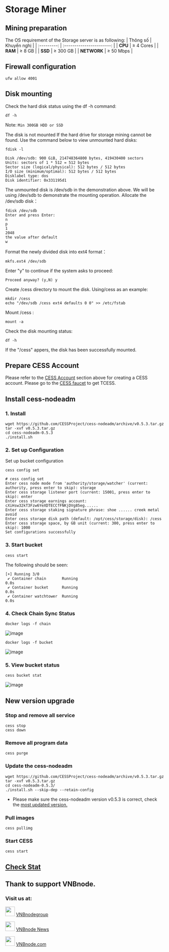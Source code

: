 # Storage Miner
## Mining  preparation
The OS requirement of the Storage server is as following: 
|   Thông số  |        Khuyến nghị        |
| :---------: | :-----------------------: |
|   **CPU**   |        ≥ 4 Cores          |
|   **RAM**   |        ≥ 8 GB             |
|   **SSD**   |        ≥ 300 GB           |
| **NETWORK** |        ≥ 50 Mbps          |
## Firewall configuration
```
ufw allow 4001
```
## Disk mounting
Check the hard disk status using the df -h command:
```
df -h
```
Note: `Min 300GB HDD or SSD`

The disk is not mounted If the hard drive for storage mining cannot be found. Use the command below to view unmounted hard disks:
```
fdisk -l
```
```
Disk /dev/sdb: 900 GiB, 214748364800 bytes, 419430400 sectors
Units: sectors of 1 * 512 = 512 bytes
Sector size (logical/physical): 512 bytes / 512 bytes
I/O size (minimum/optimal): 512 bytes / 512 bytes
Disklabel type: dos
Disk identifier: 0x331195d1
```
The unmounted disk is /dev/sdb in the demonstration above. We will be using /dev/sdb to demonstrate the mounting operation.
Allocate the /dev/sdb disk：
```
fdisk /dev/sdb
Enter and press Enter:
n
p
1
2048
the value after default
w
```
Format the newly divided disk into ext4 format：
```
mkfs.ext4 /dev/sdb
```
Enter "y" to continue if the system asks to proceed:
```
Proceed anyway? (y,N) y
```
Create /cess directory to mount the disk. Using/cess as an example:
```
mkdir /cess
echo "/dev/sdb /cess ext4 defaults 0 0" >> /etc/fstab
```
Mount /cess :
```
mount -a
```
Check the disk mounting status:
```
df -h
```
If the "/cess" appers, the disk has been successfully mounted.
## Prepare CESS Account
Please refer to the [CESS Account](https://docs.cess.cloud/cess-build-book/cess-accounts) section above for creating a CESS account. 
Please go to the [CESS faucet](https://testnet-faucet.cess.cloud/) to get TCESS. 
## Install cess-nodeadm
### 1. Install
```
wget https://github.com/CESSProject/cess-nodeadm/archive/v0.5.3.tar.gz
tar -xvf v0.5.3.tar.gz
cd cess-nodeadm-0.5.3
./install.sh
```
### 2. Set up Configuration
Set up bucket configuration
```
cess config set
```
```
# cess config set 
Enter cess node mode from 'authority/storage/watcher' (current: authority, press enter to skip): storage
Enter cess storage listener port (current: 15001, press enter to skip): enter
Enter cess storage earnings account: cXiHsw32kT3Fzw6YeXDTECCfFNKjDVg85eg......
Enter cess storage staking signature phrase: shoe ...... creek metal avoid
Enter cess storage disk path (default: /opt/cess/storage/disk): /cess
Enter cess storage space, by GB unit (current: 300, press enter to skip): 1000
Set configurations successfully
```
### 3. Start bucket
```
cess start
```
The following should be seen:
```
[+] Running 3/0
 ✔ Container chain       Running                                                0.0s 
 ✔ Container bucket      Running                                                0.0s 
 ✔ Container watchtower  Running                                                0.0s 
```
### 4. Check Chain Sync Status
```
docker logs -f chain
```
![image](https://github.com/vnbnode/VNBnode-Guides/assets/76662222/eb94274b-d003-449e-83d5-9a1375b3265c)

```
docker logs -f bucket
```
![image](https://github.com/vnbnode/VNBnode-Guides/assets/76662222/8379f2f0-8be6-461f-8ab2-d53758007dff)

### 5. View bucket status
```
cess bucket stat
```
![image](https://github.com/vnbnode/VNBnode-Guides/assets/76662222/9774b7c6-5adf-4836-9d21-191532853604)

## New version upgrade
### Stop and remove all service
```
cess stop
cess down
```
### Remove all program data
```
cess purge
```
### Update the cess-nodeadm
```
wget https://github.com/CESSProject/cess-nodeadm/archive/v0.5.3.tar.gz
tar -xvf v0.5.3.tar.gz
cd cess-nodeadm-0.5.3/
./install.sh --skip-dep --retain-config
```
* Please make sure the cess-nodeadm version v0.5.3 is correct, check the [most updated version.](https://github.com/CESSProject/cess-nodeadm/tags)

### Pull images
```
cess pullimg
```
### Start CESS
```
cess start
```
## [Check Stat](https://substats.cess.cloud/)
## Thank to support VNBnode.
### Visit us at:

<img src="https://user-images.githubusercontent.com/50621007/183283867-56b4d69f-bc6e-4939-b00a-72aa019d1aea.png" width="30"/> <a href="https://t.me/VNBnodegroup" target="_blank">VNBnodegroup</a>

<img src="https://user-images.githubusercontent.com/50621007/183283867-56b4d69f-bc6e-4939-b00a-72aa019d1aea.png" width="30"/> <a href="https://t.me/Vnbnode" target="_blank">VNBnode News</a>

<img src="https://github.com/vnbnode/binaries/blob/main/Logo/VNBnode.jpg" width="30"/> <a href="https://VNBnode.com" target="_blank">VNBnode.com</a>
